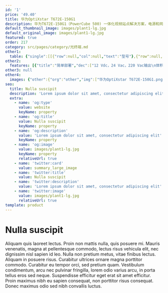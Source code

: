 ```yaml
---
id: '1'
price: '49.40'
title: 华为OptiXstar T672E-150G1
description: 华为T672E-150G1（PowerCube 500) 一体化视频站点解决方案，电源和网络回传高度集成，广泛应用于智慧交通等场景。方案采用高性能功率模块、智能OSS，为视频监控系统提供持续供电，极大提高了系统可靠性和运维效率。
default_thumbnail_image: images/plant1-lg.jpg
default_original_image: images/plant1-lg.jpg
featured: true
order: 217
category: src/pages/category/光终端.md
other1: 
  table: {"single":[[{"row":null,"col":null,"text":"型号"},{"row":null,"col":null,"text":"华为OptiXstar T672E-150G1"}],[{"row":null,"col":null,"text":"尺寸（高×宽×深）"},{"row":null,"col":null,"text":"300 mm × 105 mm × 550 mm"}],[{"row":null,"col":null,"text":"重量（含遮阳罩）"},{"row":null,"col":null,"text":"约9kg"}],[{"row":null,"col":null,"text":"工作环境温度"},{"row":null,"col":null,"text":"-40~ +55°C"}],[{"row":null,"col":null,"text":"工作环境湿度"},{"row":null,"col":null,"text":"5% RH ～ 95% RH，非凝结"}],[{"row":null,"col":null,"text":"电源适配器额定输入范围"},{"row":null,"col":null,"text":"176 - 264 Vac，50/60 Hz"}],[{"row":null,"col":null,"text":"防护等级"},{"row":null,"col":null,"text":"IP55"}],[{"row":null,"col":null,"text":"防雷规格"},{"row":null,"col":null,"text":"GE口：共模6kV，差模1.5kV\nAC输入：20 kA / 20 kA ( 8 / 20 µs )\n输出：12 Vdc : 3 kA / 5 kA ( 8 / 20 µs );\n24 Vac：2 kV / 6 kV"}],[{"row":null,"col":null,"text":"额定输出总功率"},{"row":null,"col":null,"text":"144 W（12Vdc+24Vac)"}],[{"row":null,"col":null,"text":"输出电压"},{"row":null,"col":null,"text":"• 5 x 12Vdc（72W）\n• 2 x 24 Vac（72W）\n• 1 x 220 Vac（选配）"}],[{"row":null,"col":null,"text":"网络侧接口"},{"row":null,"col":null,"text":"1*GPON"}],[{"row":null,"col":null,"text":"用户侧接口"},{"row":null,"col":null,"text":"4*GE"}],[{"row":null,"col":null,"text":"安装方式"},{"row":null,"col":null,"text":"抱杆安装，挂墙安装"}],[{"row":null,"col":null,"text":"认证"},{"row":null,"col":null,"text":"CE/CCC"}],[{"row":null,"col":null,"text":"PON接口"},{"row":null,"col":null,"text":"• 接口类型：SC/UPC\n• Class B+\n• 接收灵敏度：-27dBm\n• 过载光功率： -8dBm\n• Type B单归属\n• Type B双归属（二层转发模式下支持）"}],[{"row":null,"col":null,"text":"GE电接口"},{"row":null,"col":null,"text":"• 接口类型RJ-45\n• 10Mbit/s或100Mbit/s或1000Mbit/s接口速率自适应\n• MDI/MDIX自动配置\n• MAC地址学习数配置\n• 基于以太端口的VLAN透传、过滤"}]]}
other2:
  features: [{"title":"简单部署","dec":["12 Vdc，24 Vac，220 Vac输出\n体积小，重量轻，一站式抱杆安装"]},{"title":"高可靠性","dec":["IP55高防护等级\n-40 ℃ ~+55 ℃ 宽温度适应"]},{"title":"智能管理","dec":["远程网管，高效管理"]}]
other3: null
other4:
  images: {"other":{"org":"other","img":["华为OptiXstar T672E-150G1.png"]}}
seo:
  title: Nulla suscipit
  description: 'Lorem ipsum dolor sit amet, consectetur adipiscing elit'
  extra:
    - name: 'og:type'
      value: website
      keyName: property
    - name: 'og:title'
      value: Nulla suscipit
      keyName: property
    - name: 'og:description'
      value: 'Lorem ipsum dolor sit amet, consectetur adipiscing elit'
      keyName: property
    - name: 'og:image'
      value: images/plant1-lg.jpg
      keyName: property
      relativeUrl: true
    - name: 'twitter:card'
      value: summary_large_image
    - name: 'twitter:title'
      value: Nulla suscipit
    - name: 'twitter:description'
      value: 'Lorem ipsum dolor sit amet, consectetur adipiscing elit'
    - name: 'twitter:image'
      value: images/plant1-lg.jpg
      relativeUrl: true
template: product
---
```


# Nulla suscipit

Aliquam quis laoreet lectus. Proin non mattis nulla, quis posuere mi. Mauris venenatis, magna at pellentesque commodo, lectus risus vehicula elit, nec dignissim nisl sapien id leo. Nulla non pretium metus, vitae finibus lectus. Aliquam in posuere risus. Curabitur ultrices ornare magna porttitor commodo. Curabitur eu tempor orci, sed pretium quam. Vestibulum condimentum, arcu nec pulvinar fringilla, lorem odio varius arcu, in porta tellus eros sed neque. Suspendisse efficitur eget erat sit amet efficitur. Proin maximus nibh eu sapien consequat, non porttitor risus consequat. Donec maximus odio sed nibh convallis luctus.